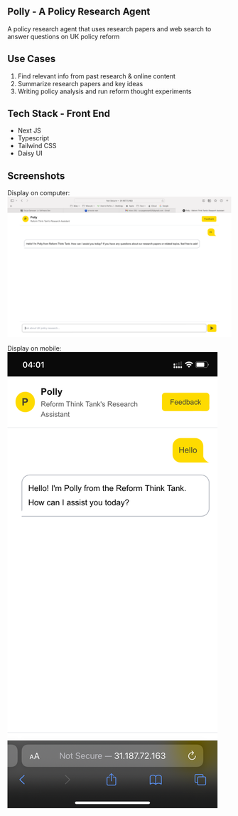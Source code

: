 ## Polly - A Policy Research Agent
A policy research agent that uses research papers and web search to answer questions on UK policy reform

## Use Cases
1. Find relevant info from past research & online content
2. Summarize research papers and key ideas
3. Writing policy analysis and run reform thought experiments


## Tech Stack - Front End
- Next JS
- Typescript
- Tailwind CSS
- Daisy UI

## Screenshots

Display on computer:
![computer-screenshot](screenshots/computer-screen.png)

Display on mobile:
![computer-screenshot](screenshots/mobile-screen.png)

